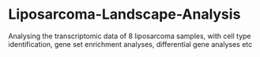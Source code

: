 # Liposarcoma-Landscape-Analysis
Analysing the transcriptomic data of 8 liposarcoma samples, with cell type identification, gene set enrichment analyses, differential gene analyses etc
